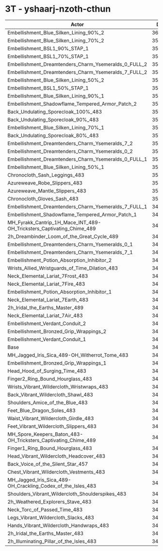 # 3T - yshaarj-nzoth-cthun
| Actor | DPS | Increase |
|---|:---:|:---:|
|Embellishment_Blue_Silken_Lining_90%_2|361724|4.48%|
|Embellishment_Blue_Silken_Lining_70%_2|358510|3.55%|
|Embellishment_BSL1_90%_STAP_1|357918|3.38%|
|Embellishment_BSL1_70%_STAP_1|356096|2.85%|
|Embellishment_Dreamtenders_Charm_Ysemeralds_0_FULL_2|355958|2.81%|
|Embellishment_Dreamtenders_Charm_Ysemeralds_7_FULL_2|355501|2.68%|
|Embellishment_Blue_Silken_Lining_50%_2|354986|2.53%|
|Embellishment_BSL1_50%_STAP_1|354331|2.34%|
|Embellishment_Blue_Silken_Lining_90%_1|354326|2.34%|
|Embellishment_Shadowflame_Tempered_Armor_Patch_2|353423|2.08%|
|Back_Undulating_Sporecloak_100%_483|353036|1.97%|
|Back_Undulating_Sporecloak_90%_483|352539|1.82%|
|Embellishment_Blue_Silken_Lining_70%_1|352445|1.80%|
|Back_Undulating_Sporecloak_80%_483|351757|1.60%|
|Embellishment_Dreamtenders_Charm_Ysemeralds_7_2|351617|1.56%|
|Embellishment_Dreamtenders_Charm_Ysemeralds_0_2|351324|1.47%|
|Embellishment_Dreamtenders_Charm_Ysemeralds_0_FULL_1|350689|1.29%|
|Embellishment_Blue_Silken_Lining_50%_1|350656|1.28%|
|Chronocloth_Sash_Leggings_483|350456|1.22%|
|Azureweave_Robe_Slippers_483|350325|1.19%|
|Azureweave_Mantle_Slippers_483|350249|1.16%|
|Chronocloth_Gloves_Sash_483|350140|1.13%|
|Embellishment_Dreamtenders_Charm_Ysemeralds_7_FULL_1|349995|1.09%|
|Embellishment_Shadowflame_Tempered_Armor_Patch_1|349689|1.00%|
|MH_Fyrakk_Cantrip_1H_Mace_INT_489-OH_Tricksters_Captivating_Chime_489|349489|0.94%|
|2h_Dreambinder_Loom_of_the_Great_Cycle_489|348397|0.63%|
|Embellishment_Dreamtenders_Charm_Ysemeralds_0_1|348364|0.62%|
|Embellishment_Dreamtenders_Charm_Ysemeralds_7_1|348270|0.59%|
|Embellishment_Potion_Absorption_Inhibitor_2|347843|0.47%|
|Wrists_Allied_Wristguards_of_Time_Dilation_483|347718|0.43%|
|Neck_Elemental_Lariat_7Frost_483|347478|0.36%|
|Neck_Elemental_Lariat_7Fire_483|347469|0.36%|
|Embellishment_Potion_Absorption_Inhibitor_1|347407|0.34%|
|Neck_Elemental_Lariat_7Earth_483|346767|0.16%|
|2h_Iridal_the_Earths_Master_489|346556|0.10%|
|Neck_Elemental_Lariat_7Air_483|346386|0.05%|
|Embellishment_Verdant_Conduit_2|346256|0.01%|
|Embellishment_Bronzed_Grip_Wrappings_2|346250|0.01%|
|Embellishment_Verdant_Conduit_1|346233|0.00%|
|Base|346221|0.00%|
|MH_Jagged_Iris_Sica_489-OH_Witherrot_Tome_483|346128|-0.03%|
|Embellishment_Bronzed_Grip_Wrappings_1|346119|-0.03%|
|Head_Hood_of_Surging_Time_483|346026|-0.06%|
|Finger2_Ring_Bound_Hourglass_483|345398|-0.24%|
|Wrists_Vibrant_Wildercloth_Wristwraps_483|345348|-0.25%|
|Back_Vibrant_Wildercloth_Shawl_483|345269|-0.28%|
|Shoulders_Amice_of_the_Blue_483|345244|-0.28%|
|Feet_Blue_Dragon_Soles_483|344950|-0.37%|
|Waist_Vibrant_Wildercloth_Girdle_483|344815|-0.41%|
|Feet_Vibrant_Wildercloth_Slippers_483|344755|-0.42%|
|MH_Spore_Keepers_Baton_483-OH_Tricksters_Captivating_Chime_489|344632|-0.46%|
|Finger1_Ring_Bound_Hourglass_483|344204|-0.58%|
|Head_Vibrant_Wildercloth_Headcover_483|344136|-0.60%|
|Back_Voice_of_the_Silent_Star_457|344010|-0.64%|
|Chest_Vibrant_Wildercloth_Vestments_483|343992|-0.64%|
|MH_Jagged_Iris_Sica_489-OH_Crackling_Codex_of_the_Isles_483|343703|-0.73%|
|Shoulders_Vibrant_Wildercloth_Shoulderspikes_483|343611|-0.75%|
|2h_Weathered_Explorers_Stave_483|343104|-0.90%|
|Neck_Torc_of_Passed_Time_483|342527|-1.07%|
|Legs_Vibrant_Wildercloth_Slacks_483|342278|-1.14%|
|Hands_Vibrant_Wildercloth_Handwraps_483|341923|-1.24%|
|2h_Iridal_the_Earths_Master_483|340971|-1.52%|
|2h_Illuminating_Pillar_of_the_Isles_483|340538|-1.64%|
